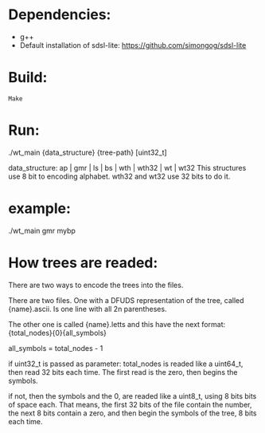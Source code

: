 Dependencies:
============
* g++
* Default installation of sdsl-lite: https://github.com/simongog/sdsl-lite


Build:
=====
	Make

Run:
===
./wt_main {data_structure} {tree-path} [uint32_t]

data_structure: ap | gmr | ls | bs | wth | wth32 | wt | wt32
This structures use 8 bit to encoding alphabet. wth32 and wt32 use 32 bits to do it.

example:
=======
./wt_main gmr mybp

How trees are readed:
====================

There are two ways to encode the trees into the files.

There are two files. One with a DFUDS representation of the tree, called {name}.ascii. Is one line with all 2n parentheses.

The other one is called {name}.letts and this have the next format:
{total_nodes}{0}{all_symbols}

all_symbols = total_nodes - 1

if uint32_t is passed as parameter:
total_nodes is readed like a uint64_t, then read 32 bits each time. The first read is the zero, then begins the symbols.

if not, then the symbols and the 0, are readed like a uint8_t, using 8 bits bits of space each. That means, the first 32 bits of the file contain the number, the next 8 bits contain a zero, and then begin the symbols of the tree, 8 bits each time.


